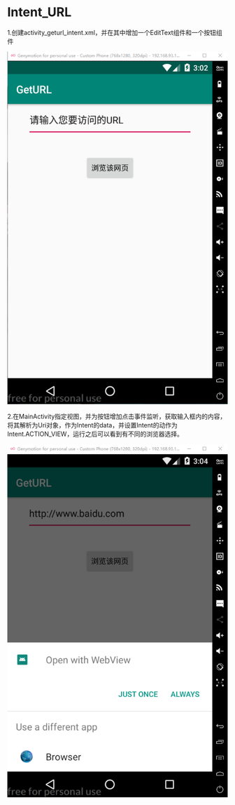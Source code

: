 # Intent_URL
1.创建activity_geturl_intent.xml，并在其中增加一个EditText组件和一个按钮组件

![image](https://github.com/wuji-coder/Intent_URL/blob/master/image/1.png)

2.在MainActivity指定视图，并为按钮增加点击事件监听，获取输入框内的内容，将其解析为Uri对象，作为Intent的data，并设置Intent的动作为Intent.ACTION_VIEW，运行之后可以看到有不同的浏览器选择。

![image](https://github.com/wuji-coder/Intent_URL/blob/master/image/2.png)

